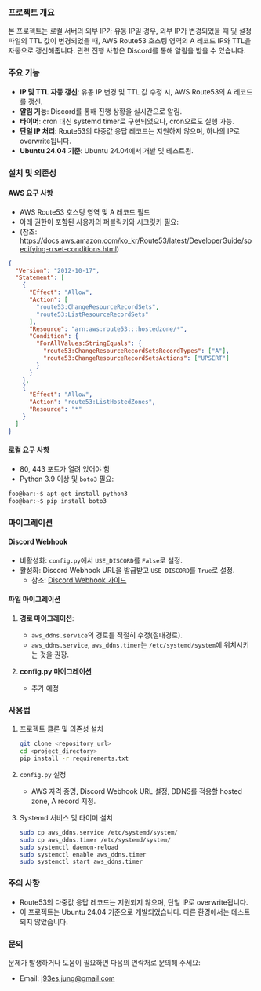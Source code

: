 ### 프로젝트 개요

본 프로젝트는 로컬 서버의 외부 IP가 유동 IP일 경우, 외부 IP가 변경되었을 때 및 설정 파일의 TTL 값이 변경되었을 때, AWS Route53 호스팅 영역의 A 레코드 IP와 TTL을 자동으로 갱신해줍니다. 관련 진행 사항은 Discord를 통해 알림을 받을 수 있습니다.

### 주요 기능

- **IP 및 TTL 자동 갱신**: 유동 IP 변경 및 TTL 값 수정 시, AWS Route53의 A 레코드를 갱신.
- **알림 기능**: Discord를 통해 진행 상황을 실시간으로 알림.
- **타이머**: cron 대신 systemd timer로 구현되었으나, cron으로도 실행 가능.
- **단일 IP 처리**: Route53의 다중값 응답 레코드는 지원하지 않으며, 하나의 IP로 overwrite됩니다.
- **Ubuntu 24.04 기준**: Ubuntu 24.04에서 개발 및 테스트됨.

### 설치 및 의존성

#### AWS 요구 사항

- AWS Route53 호스팅 영역 및 A 레코드 필드
- 아래 권한이 포함된 사용자의 퍼블릭키와 시크릿키 필요:
- (참조: https://docs.aws.amazon.com/ko_kr/Route53/latest/DeveloperGuide/specifying-rrset-conditions.html)

```json
{
  "Version": "2012-10-17",
  "Statement": [
    {
      "Effect": "Allow",
      "Action": [
        "route53:ChangeResourceRecordSets",
        "route53:ListResourceRecordSets"
      ],
      "Resource": "arn:aws:route53:::hostedzone/*",
      "Condition": {
        "ForAllValues:StringEquals": {
          "route53:ChangeResourceRecordSetsRecordTypes": ["A"],
          "route53:ChangeResourceRecordSetsActions": ["UPSERT"]
        }
      }
    },
    {
      "Effect": "Allow",
      "Action": "route53:ListHostedZones",
      "Resource": "*"
    }
  ]
}
```

#### 로컬 요구 사항

- 80, 443 포트가 열려 있어야 함
- Python 3.9 이상 및 `boto3` 필요:

```bash
foo@bar:~$ apt-get install python3
foo@bar:~$ pip install boto3
```

### 마이그레이션

#### Discord Webhook

- 비활성화: `config.py`에서 `USE_DISCORD`를 `False`로 설정.
- 활성화: Discord Webhook URL을 발급받고 `USE_DISCORD`를 `True`로 설정.
  - 참조: [Discord Webhook 가이드](https://support.discord.com/hc/en-us/articles/228383668-Intro-to-Webhooks)

#### 파일 마이그레이션

1. **경로 마이그레이션**:

   - `aws_ddns.service`의 경로를 적절히 수정(절대경로).
   - `aws_ddns.service`, `aws_ddns.timer`는 `/etc/systemd/system`에 위치시키는 것을 권장.

2. **config.py 마이그레이션**

   - 추가 예정

### 사용법

1. 프로젝트 클론 및 의존성 설치

   ```bash
   git clone <repository_url>
   cd <project_directory>
   pip install -r requirements.txt
   ```

2. `config.py` 설정

   - AWS 자격 증명, Discord Webhook URL 설정, DDNS를 적용할 hosted zone, A record 지정.

3. Systemd 서비스 및 타이머 설치

   ```bash
   sudo cp aws_ddns.service /etc/systemd/system/
   sudo cp aws_ddns.timer /etc/systemd/system/
   sudo systemctl daemon-reload
   sudo systemctl enable aws_ddns.timer
   sudo systemctl start aws_ddns.timer
   ```

### 주의 사항

- Route53의 다중값 응답 레코드는 지원되지 않으며, 단일 IP로 overwrite됩니다.
- 이 프로젝트는 Ubuntu 24.04 기준으로 개발되었습니다. 다른 환경에서는 테스트되지 않았습니다.

### 문의

문제가 발생하거나 도움이 필요하면 다음의 연락처로 문의해 주세요:

- Email: j93es.jung@gmail.com
